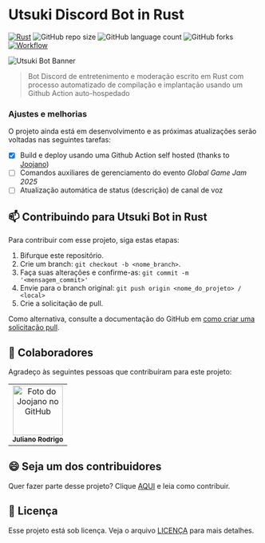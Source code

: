 
# Utsuki Discord Bot in Rust

[![Rust](https://img.shields.io/badge/rust-%23000000.svg?style=for-the-badge&logo=rust&logoColor=white)](https://rust-lang.org/)
![GitHub repo size](https://img.shields.io/github/repo-size/Chrisdbhr/utsuki-bot-in-rust?style=for-the-badge)
![GitHub language count](https://img.shields.io/github/languages/count/Chrisdbhr/utsuki-bot-in-rust?style=for-the-badge)
![GitHub forks](https://img.shields.io/github/forks/Chrisdbhr/utsuki-bot-in-rust?style=for-the-badge)
[![Workflow](https://img.shields.io/github/actions/workflow/status/Chrisdbhr/utsuki-bot-in-rust/pipeline.yml?style=for-the-badge)](https://github.com/Chrisdbhr/utsuki-bot-in-rust/actions/workflows/pipeline.yml)

<img src="https://chrisdbhr.github.io/images/thumbs/utsuki-rust-bot-banner.jpg" alt="Utsuki Bot Banner">

> Bot Discord de entretenimento e moderação escrito em Rust com processo automatizado de compilação e implantação usando um Github Action auto-hospedado

### Ajustes e melhorias

O projeto ainda está em desenvolvimento e as próximas atualizações serão voltadas nas seguintes tarefas:

- [x] Build e deploy usando uma Github Action self hosted (thanks to [Joojano](https://github.com/joojano))
- [ ] Comandos auxiliares de gerenciamento do evento *Global Game Jam 2025*
- [ ] Atualização automática de status (descrição) de canal de voz
      
## 📫 Contribuindo para Utsuki Bot in Rust

Para contribuir com esse projeto, siga estas etapas:

1. Bifurque este repositório.
2. Crie um branch: `git checkout -b <nome_branch>`.
3. Faça suas alterações e confirme-as: `git commit -m '<mensagem_commit>'`
4. Envie para o branch original: `git push origin <nome_do_projeto> / <local>`
5. Crie a solicitação de pull.

Como alternativa, consulte a documentação do GitHub em [como criar uma solicitação pull](https://help.github.com/en/github/collaborating-with-issues-and-pull-requests/creating-a-pull-request).

## 🤝 Colaboradores

Agradeço às seguintes pessoas que contribuíram para este projeto:

<table>
  <tr>
    <td align="center">
      <a href="https://github.com/joojano" title="Joojano">
        <img src="https://avatars.githubusercontent.com/u/44454114?v=4" width="100px;" alt="Foto do Joojano no GitHub"/><br>
        <sub>
          <b>Juliano Rodrigo</b>
        </sub>
      </a>
    </td>
  </tr>
</table>

## 😄 Seja um dos contribuidores

Quer fazer parte desse projeto? Clique [AQUI](CONTRIBUTING.md) e leia como contribuir.

## 📝 Licença

Esse projeto está sob licença. Veja o arquivo [LICENÇA](LICENSE.md) para mais detalhes.
